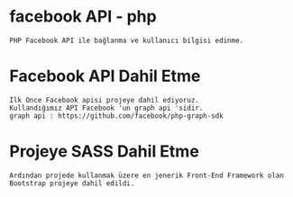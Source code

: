 # facebook API - php

	PHP Facebook API ile bağlanma ve kullanıcı bilgisi edinme.

# Facebook API Dahil Etme
	
	İlk Önce Facebook apisi projeye dahil ediyoruz.
	Kullandığımız API Facebook 'un graph api 'sidir.
	graph api : https://github.com/facebook/php-graph-sdk
	
# Projeye SASS Dahil Etme
	
	Ardından projede kullanmak üzere en jenerik Front-End Framework olan Bootstrap projeye dahil edildi.